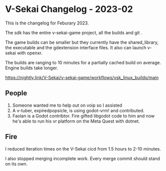 # V-Sekai Changelog - 2023-02

This is the changelog for Feburary 2023.

The sdk has the entire v-sekai-game project, all the builds and git .

The game builds can be smaller but they currently have the shared_library, the executable and the gdextension interface files. It also can launch v-sekai with openxr. 

The builds are ranging to 10 minutes for a partially cached build on average. Engine builds take longer.

https://nightly.link/V-Sekai/v-sekai-game/workflows/vsk_linux_builds/main

## People

1. Someone wanted me to help out on voip so I assisted
2. A v-tuber, expiredpopsicle, is using godot-vrm! and contributed.
3. Faolan is a Godot contribtor. Fire gifted libgodot code to him and now he's able to run his vr platform on the Meta Quest with dotnet.

## Fire

I reduced iteration times on the V-Sekai cicd from 1.5 hours to 2-10 minutes. 

I also stopped merging incomplete work. Every merge commit should stand on its own.
